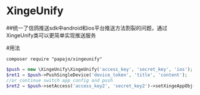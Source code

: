 # XingeUnify

##统一了信鸽推送sdk中android和ios平台推送方法割裂的问题，通过XingeUnify类可以更简单实现推送服务

#用法


```
composer require "papajo/xingeunify"
```

```php
$push = new \XingeUnify\XingeUnify('access_key', 'secret_key', 'ios');
$ret1 = $push->PushSingleDevice('device_token', 'title', 'content');
//or continue switch app config and push
$ret2 = $push->setAccess('access_key2', 'secret_key2')->setXingeAppObj('android')->setXingeMessObj()->PushSingleDevice('device_token', 'title', 'content');
```
